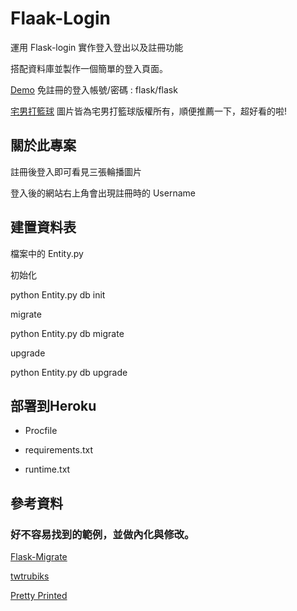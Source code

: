 # Flaak-Login
運用 Flask-login 實作登入登出以及註冊功能

搭配資料庫並製作一個簡單的登入頁面。

[Demo](https://flask-00.herokuapp.com/) 免註冊的登入帳號/密碼 : flask/flask

[宅男打籃球](https://www.facebook.com/theunderdogsbb/) 圖片皆為宅男打籃球版權所有，順便推薦一下，超好看的啦!

## 關於此專案
註冊後登入即可看見三張輪播圖片

登入後的網站右上角會出現註冊時的 Username

## 建置資料表
檔案中的 Entity.py

初始化

python Entity.py db init

migrate

python Entity.py db migrate

upgrade

python Entity.py db upgrade

## 部署到Heroku
* Procfile

* requirements.txt

* runtime.txt

## 參考資料
### 好不容易找到的範例，並做內化與修改。

[Flask-Migrate](https://flask-migrate.readthedocs.io/en/latest/)

[twtrubiks](https://github.com/twtrubiks/Deploying-Flask-To-Heroku)

[Pretty Printed](https://github.com/PrettyPrinted/building_user_login_system)